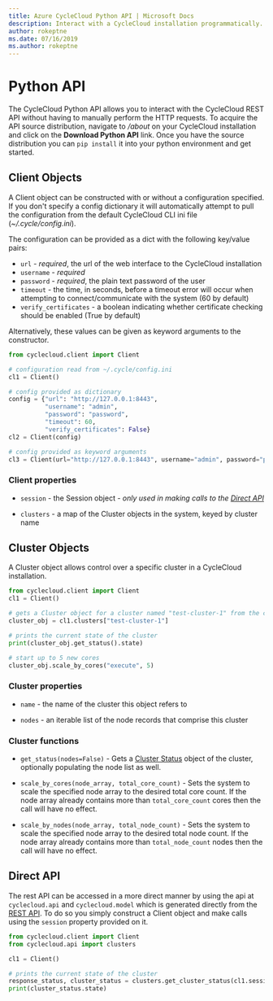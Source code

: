 ```yaml
---
title: Azure CycleCloud Python API | Microsoft Docs
description: Interact with a CycleCloud installation programmatically.
author: rokeptne
ms.date: 07/16/2019
ms.author: rokeptne
---
```


# Python API

The CycleCloud Python API allows you to interact with the CycleCloud REST API without having to manually perform the HTTP requests. To acquire the API source distribution, navigate to */about* on your CycleCloud installation and click on the **Download Python API** link. Once you have the source distribution you can `pip install` it into your python environment and get started.

## Client Objects

A Client object can be constructed with or without a configuration specified. If you don't specify a config dictionary it will automatically attempt to pull the configuration from the default CycleCloud CLI ini file (*~/.cycle/config.ini*).

The configuration can be provided as a dict with the following key/value pairs:

  - `url` - *required*, the url of the web interface to the CycleCloud installation
  - `username` - *required*
  - `password` - *required*, the plain text password of the user
  - `timeout` - the time, in seconds, before a timeout error will occur when attempting to connect/communicate with the system (60 by default)
  - `verify_certificates` - a boolean indicating whether certificate checking should be enabled (True by default)

Alternatively, these values can be given as keyword arguments to the constructor.
```python
from cyclecloud.client import Client

# configuration read from ~/.cycle/config.ini
cl1 = Client() 

# config provided as dictionary
config = {"url": "http://127.0.0.1:8443",
          "username": "admin",
          "password": "password",
          "timeout": 60,
          "verify_certificates": False}
cl2 = Client(config)

# config provided as keyword arguments
cl3 = Client(url="http://127.0.0.1:8443", username="admin", password="password")
```

### Client properties

  - `session` - the Session object *- only used in making calls to the [Direct API](#direct-api)*

  - `clusters` - a map of the Cluster objects in the system, keyed by cluster name

## Cluster Objects

A Cluster object allows control over a specific cluster in a CycleCloud installation.

```python
from cyclecloud.client import Client
cl1 = Client()

# gets a Cluster object for a cluster named "test-cluster-1" from the client cl1
cluster_obj = cl1.clusters["test-cluster-1"]

# prints the current state of the cluster
print(cluster_obj.get_status().state)

# start up to 5 new cores
cluster_obj.scale_by_cores("execute", 5)
```

### Cluster properties

  - `name` - the name of the cluster this object refers to

  - `nodes` - an iterable list of the node records that comprise this cluster

### Cluster functions

  - `get_status(nodes=False)` - Gets a [Cluster Status](api.md#clusterstatus) object of the cluster, optionally populating the node list as well.

  - `scale_by_cores(node_array, total_core_count)` - Sets the system to scale the specified node array to the desired total core count. If the node array already contains more than `total_core_count` cores then the call will have no effect.

  - `scale_by_nodes(node_array, total_node_count)` - Sets the system to scale the specified node array to the desired total node count. If the node array already contains more than `total_node_count` nodes then the call will have no effect.

## Direct API

The rest API can be accessed in a more direct manner by using the api at `cyclecloud.api` and `cyclecloud.model` which is generated directly from the [REST API](api.md). To do so you simply construct a Client object and make calls using the `session` property provided on it.

```python
from cyclecloud.client import Client
from cyclecloud.api import clusters

cl1 = Client()

# prints the current state of the cluster
response_status, cluster_status = clusters.get_cluster_status(cl1.session, "test-cluster-1", nodes=False)
print(cluster_status.state)
```

